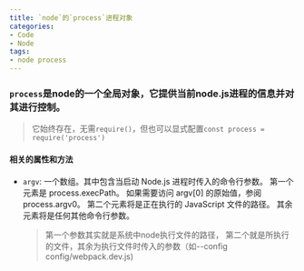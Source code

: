 ```yaml
---
title: `node`的`process`进程对象
categories: 
- Code
- Node
tags: 
- node process
---
```


### `process`是node的一个全局对象，它提供当前node.js进程的信息并对其进行控制。

  > 它始终存在，无需`require()`，但也可以显式配置`const process = require('process')`

  #### 相关的属性和方法

  - `argv`: 一个数组。其中包含当启动 Node.js 进程时传入的命令行参数。 第一个元素是 process.execPath。 如果需要访问 argv[0] 的原始值，参阅 process.argv0。 第二个元素将是正在执行的 JavaScript 文件的路径。 其余元素将是任何其他命令行参数。

    > 第一个参数其实就是系统中node执行文件的路径， 第二个就是所执行的文件，其余为执行文件时传入的参数（如--config config/webpack.dev.js)